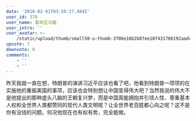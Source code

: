 ```yaml
---
date: '2018-02-01T03:50:27.484Z'
user_id: 378
user_name: 喜欢压马路
user_intro: ''
user_avatar: >-
    /static/upload/thumb/small50-u-thumb-3786e16b2b87ee107431706192aadca6207312f8277.png
upvote: 7
downvote: 0
comments:
    - ''
    - ''
---
```


昨天我就一直在想，特朗普的演讲习近平应该也看了吧，他看到特朗普一项项的在实施他的重振美国的事项，应该也会特别想让中国变得伟大吧？当然我说的伟大不是他提出的那种虚头八脑的王朝复兴梦，而是中国真能拥抱并引领人性、尊重基本人权和全世界人类都赞同的现代人类文明呢？让全世界老百姓都心向之呢？这不是你有没钱的问题。何况他现在也有权有势，完全能做。
